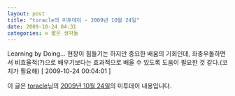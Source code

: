 ```yaml
---
layout: post
title: "toracle의 미투데이 - 2009년 10월 24일"
date: 2009-10-24 04:31
categories: ⊙ 짧은 생각들
---
```


Learning by Doing… 현장이 힘들기는 하지만 중요한 배움의 기회인데, 좌충우돌하면서 비효율적(?)으로 배우기보다는 효과적으로 배울 수 있도록 도움이 필요한 것 같다.(코치가 필요해) [ 2009-10-24 00:04:01 ]

이 글은 [toracle](http://me2day.net/toracle)님의 [2009년 10월 24일](http://me2day.net/toracle/2009/10/24#00:04:01)의 미투데이 내용입니다.


       
